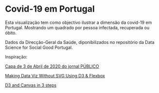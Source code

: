 # Covid-19 em Portugal

Esta visualização tem como objectivo ilustrar a dimensão da covid-19 em Portugal. Mostrando um quadrado por pessoa infectada, recuperada ou óbito.

Dados da Direcção-Geral da Saúde, diponibilizados no repositório da Data Science for Social Good Portugal. 

Inspiração:

[Capa de 3 de Abril de 2020 do jornal PÚBLICO](https://capasjornais.pt/img/FrontPages/202004/publico_03042020.jpg)

[Making Data Viz Without SVG Using D3 & Flexbox](https://pudding.cool/process/flexbox-layout/)

[D3 and Canvas in 3 steps](https://www.freecodecamp.org/news/d3-and-canvas-in-3-steps-8505c8b27444/)
